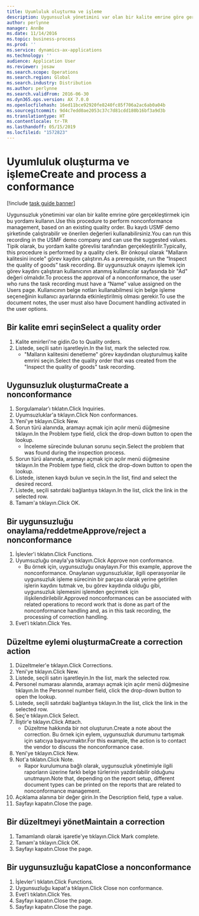 ```yaml
---
title: Uyumluluk oluşturma ve işleme
description: Uygunsuzluk yönetimini var olan bir kalite emrine göre gerçekleştirmek için bu yordamı kullanın.
author: perlynne
manager: AnnBe
ms.date: 11/14/2016
ms.topic: business-process
ms.prod: ''
ms.service: dynamics-ax-applications
ms.technology: ''
audience: Application User
ms.reviewer: josaw
ms.search.scope: Operations
ms.search.region: Global
ms.search.industry: Distribution
ms.author: perlynne
ms.search.validFrom: 2016-06-30
ms.dyn365.ops.version: AX 7.0.0
ms.openlocfilehash: 16ed11bce92920fe8240fc85f706a2ac6ab0a04b
ms.sourcegitcommit: 9d4c7edd0ae2053c37c7d81cdd180b16bf3a9d3b
ms.translationtype: HT
ms.contentlocale: tr-TR
ms.lasthandoff: 05/15/2019
ms.locfileid: "1572823"
---
```

# <a name="create-and-process-a-conformance"></a><span data-ttu-id="f8d66-103">Uyumluluk oluşturma ve işleme</span><span class="sxs-lookup"><span data-stu-id="f8d66-103">Create and process a conformance</span></span>

[!include [task guide banner](../../includes/task-guide-banner.md)]

<span data-ttu-id="f8d66-104">Uygunsuzluk yönetimini var olan bir kalite emrine göre gerçekleştirmek için bu yordamı kullanın.</span><span class="sxs-lookup"><span data-stu-id="f8d66-104">Use this procedure to perform nonconformance management, based on an existing quality order.</span></span> <span data-ttu-id="f8d66-105">Bu kaydı USMF demo şirketinde çalıştırabilir ve önerilen değerleri kullanabilirsiniz.</span><span class="sxs-lookup"><span data-stu-id="f8d66-105">You can run this recording in the USMF demo company and can use the suggested values.</span></span> <span data-ttu-id="f8d66-106">Tipik olarak, bu yordam kalite görevlisi tarafından gerçekleştirilir.</span><span class="sxs-lookup"><span data-stu-id="f8d66-106">Typically, this procedure is performed by a quality clerk.</span></span>  <span data-ttu-id="f8d66-107">Bir önkoşul olarak "Malların kalitesini incele" görev kaydını çalıştırın.</span><span class="sxs-lookup"><span data-stu-id="f8d66-107">As a prerequisite, run the “Inspect the quality of goods” task recording.</span></span> <span data-ttu-id="f8d66-108">Bir uygunsuzluk onayını işlemek için görev kaydını çalıştıran kullanıcının atanmış kullanıcılar sayfasında bir "Ad" değeri olmalıdır.</span><span class="sxs-lookup"><span data-stu-id="f8d66-108">To process the approval of a nonconformance, the user who runs the task recording must have a “Name” value assigned on the Users page.</span></span> <span data-ttu-id="f8d66-109">Kullanıcının belge notları kullanabilmesi için belge işleme seçeneğinin kullanıcı ayarlarında etkinleştirilmiş olması gerekir.</span><span class="sxs-lookup"><span data-stu-id="f8d66-109">To use the document notes, the user must also have Document handling activated in the user options.</span></span>


## <a name="select-a-quality-order"></a><span data-ttu-id="f8d66-110">Bir kalite emri seçin</span><span class="sxs-lookup"><span data-stu-id="f8d66-110">Select a quality order</span></span>
1. <span data-ttu-id="f8d66-111">Kalite emirleri'ne gidin.</span><span class="sxs-lookup"><span data-stu-id="f8d66-111">Go to Quality orders.</span></span>
2. <span data-ttu-id="f8d66-112">Listede, seçili satırı işaretleyin.</span><span class="sxs-lookup"><span data-stu-id="f8d66-112">In the list, mark the selected row.</span></span>
    * <span data-ttu-id="f8d66-113">"Malların kalitesini denetleme" görev kaydından oluşturulmuş kalite emrini seçin.</span><span class="sxs-lookup"><span data-stu-id="f8d66-113">Select the quality order that was created from the "Inspect the quality of goods" task recording.</span></span>  

## <a name="create-a-nonconformance"></a><span data-ttu-id="f8d66-114">Uygunsuzluk oluşturma</span><span class="sxs-lookup"><span data-stu-id="f8d66-114">Create a nonconformance</span></span>
1. <span data-ttu-id="f8d66-115">Sorgulamalar’ı tıklatın.</span><span class="sxs-lookup"><span data-stu-id="f8d66-115">Click Inquiries.</span></span>
2. <span data-ttu-id="f8d66-116">Uyumsuzluklar'a tıklayın.</span><span class="sxs-lookup"><span data-stu-id="f8d66-116">Click Non conformances.</span></span>
3. <span data-ttu-id="f8d66-117">Yeni'ye tıklayın.</span><span class="sxs-lookup"><span data-stu-id="f8d66-117">Click New.</span></span>
4. <span data-ttu-id="f8d66-118">Sorun türü alanında, aramayı açmak için açılır menü düğmesine tıklayın.</span><span class="sxs-lookup"><span data-stu-id="f8d66-118">In the Problem type field, click the drop-down button to open the lookup.</span></span>
    * <span data-ttu-id="f8d66-119">İnceleme sürecinde bulunan sorunu seçin.</span><span class="sxs-lookup"><span data-stu-id="f8d66-119">Select the problem that was found during the inspection process.</span></span>  
5. <span data-ttu-id="f8d66-120">Sorun türü alanında, aramayı açmak için açılır menü düğmesine tıklayın.</span><span class="sxs-lookup"><span data-stu-id="f8d66-120">In the Problem type field, click the drop-down button to open the lookup.</span></span>
6. <span data-ttu-id="f8d66-121">Listede, istenen kaydı bulun ve seçin.</span><span class="sxs-lookup"><span data-stu-id="f8d66-121">In the list, find and select the desired record.</span></span>
7. <span data-ttu-id="f8d66-122">Listede, seçili satırdaki bağlantıya tıklayın.</span><span class="sxs-lookup"><span data-stu-id="f8d66-122">In the list, click the link in the selected row.</span></span>
8. <span data-ttu-id="f8d66-123">Tamam'a tıklayın.</span><span class="sxs-lookup"><span data-stu-id="f8d66-123">Click OK.</span></span>

## <a name="approvereject-a-nonconformance"></a><span data-ttu-id="f8d66-124">Bir uygunsuzluğu onaylama/reddetme</span><span class="sxs-lookup"><span data-stu-id="f8d66-124">Approve/reject a nonconformance</span></span>
1. <span data-ttu-id="f8d66-125">İşlevler'i tıklatın.</span><span class="sxs-lookup"><span data-stu-id="f8d66-125">Click Functions.</span></span>
2. <span data-ttu-id="f8d66-126">Uyumsuzluğu onayla'ya tıklayın.</span><span class="sxs-lookup"><span data-stu-id="f8d66-126">Click Approve non conformance.</span></span>
    * <span data-ttu-id="f8d66-127">Bu örnek için, uygunsuzluğu onaylayın.</span><span class="sxs-lookup"><span data-stu-id="f8d66-127">For this example, approve the nonconformance.</span></span> <span data-ttu-id="f8d66-128">Onaylanan uygunsuzluklar, ilgili operasyonlar ile uygunsuzluk işleme sürecinin bir parçası olarak yerine getirilen işlerin kaydını tutmak ve, bu görev kaydında olduğu gibi, uygunsuzluk işlemesini işlemden geçirmek için ilişkilendirilebilir.</span><span class="sxs-lookup"><span data-stu-id="f8d66-128">Approved nonconformances can be associated with related operations to record work that is done as part of the nonconformance handling and, as in this task recording, the processing of correction handling.</span></span>  
3. <span data-ttu-id="f8d66-129">Evet'i tıklatın.</span><span class="sxs-lookup"><span data-stu-id="f8d66-129">Click Yes.</span></span>

## <a name="create-a-correction-action"></a><span data-ttu-id="f8d66-130">Düzeltme eylemi oluşturma</span><span class="sxs-lookup"><span data-stu-id="f8d66-130">Create a correction action</span></span>
1. <span data-ttu-id="f8d66-131">Düzeltmeler'e tıklayın.</span><span class="sxs-lookup"><span data-stu-id="f8d66-131">Click Corrections.</span></span>
2. <span data-ttu-id="f8d66-132">Yeni'ye tıklayın.</span><span class="sxs-lookup"><span data-stu-id="f8d66-132">Click New.</span></span>
3. <span data-ttu-id="f8d66-133">Listede, seçili satırı işaretleyin.</span><span class="sxs-lookup"><span data-stu-id="f8d66-133">In the list, mark the selected row.</span></span>
4. <span data-ttu-id="f8d66-134">Personel numarası alanında, aramayı açmak için açılır menü düğmesine tıklayın.</span><span class="sxs-lookup"><span data-stu-id="f8d66-134">In the Personnel number field, click the drop-down button to open the lookup.</span></span>
5. <span data-ttu-id="f8d66-135">Listede, seçili satırdaki bağlantıya tıklayın.</span><span class="sxs-lookup"><span data-stu-id="f8d66-135">In the list, click the link in the selected row.</span></span>
6. <span data-ttu-id="f8d66-136">Seç'e tıklayın.</span><span class="sxs-lookup"><span data-stu-id="f8d66-136">Click Select.</span></span>
7. <span data-ttu-id="f8d66-137">İliştir'e tıklayın.</span><span class="sxs-lookup"><span data-stu-id="f8d66-137">Click Attach.</span></span>
    * <span data-ttu-id="f8d66-138">Düzeltme hakkında bir not oluşturun.</span><span class="sxs-lookup"><span data-stu-id="f8d66-138">Create a note about the correction.</span></span> <span data-ttu-id="f8d66-139">Bu örnek için eylem, uygunsuzluk durumunu tartışmak için satıcıya başvurmaktır.</span><span class="sxs-lookup"><span data-stu-id="f8d66-139">For this example, the action is to contact the vendor to discuss the nonconformance case.</span></span>  
8. <span data-ttu-id="f8d66-140">Yeni'ye tıklayın.</span><span class="sxs-lookup"><span data-stu-id="f8d66-140">Click New.</span></span>
9. <span data-ttu-id="f8d66-141">Not'a tıklatın.</span><span class="sxs-lookup"><span data-stu-id="f8d66-141">Click Note.</span></span>
    * <span data-ttu-id="f8d66-142">Rapor kurulumuna bağlı olarak, uygunsuzluk yönetimiyle ilgili raporların üzerine farklı belge türlerinin yazdırılabilir olduğunu unutmayın.</span><span class="sxs-lookup"><span data-stu-id="f8d66-142">Note that, depending on the report setup, different document types can be printed on the reports that are related to nonconformance management.</span></span>  
10. <span data-ttu-id="f8d66-143">Açıklama alanına bir değer girin.</span><span class="sxs-lookup"><span data-stu-id="f8d66-143">In the Description field, type a value.</span></span>
11. <span data-ttu-id="f8d66-144">Sayfayı kapatın.</span><span class="sxs-lookup"><span data-stu-id="f8d66-144">Close the page.</span></span>

## <a name="maintain-a-correction"></a><span data-ttu-id="f8d66-145">Bir düzeltmeyi yönet</span><span class="sxs-lookup"><span data-stu-id="f8d66-145">Maintain a correction</span></span>
1. <span data-ttu-id="f8d66-146">Tamamlandı olarak işaretle'ye tıklayın.</span><span class="sxs-lookup"><span data-stu-id="f8d66-146">Click Mark complete.</span></span>
2. <span data-ttu-id="f8d66-147">Tamam'a tıklayın.</span><span class="sxs-lookup"><span data-stu-id="f8d66-147">Click OK.</span></span>
3. <span data-ttu-id="f8d66-148">Sayfayı kapatın.</span><span class="sxs-lookup"><span data-stu-id="f8d66-148">Close the page.</span></span>

## <a name="close-a-nonconformance"></a><span data-ttu-id="f8d66-149">Bir uygunsuzluğu kapat</span><span class="sxs-lookup"><span data-stu-id="f8d66-149">Close a nonconformance</span></span>
1. <span data-ttu-id="f8d66-150">İşlevler'i tıklatın.</span><span class="sxs-lookup"><span data-stu-id="f8d66-150">Click Functions.</span></span>
2. <span data-ttu-id="f8d66-151">Uygunsuzluğu kapat'a tıklayın.</span><span class="sxs-lookup"><span data-stu-id="f8d66-151">Click Close non conformance.</span></span>
3. <span data-ttu-id="f8d66-152">Evet'i tıklatın.</span><span class="sxs-lookup"><span data-stu-id="f8d66-152">Click Yes.</span></span>
4. <span data-ttu-id="f8d66-153">Sayfayı kapatın.</span><span class="sxs-lookup"><span data-stu-id="f8d66-153">Close the page.</span></span>
5. <span data-ttu-id="f8d66-154">Sayfayı kapatın.</span><span class="sxs-lookup"><span data-stu-id="f8d66-154">Close the page.</span></span>
